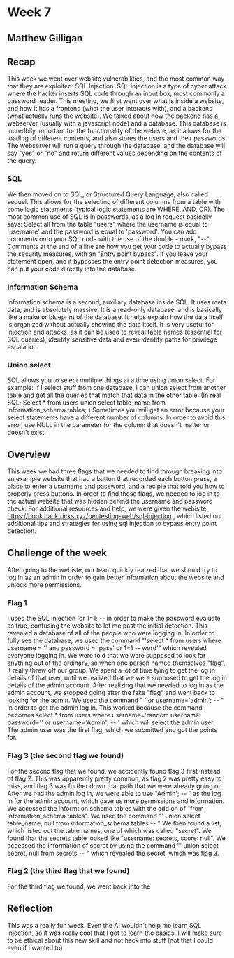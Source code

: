 
# Week 7
## Matthew Gilligan

## Recap
This week we went over website vulnerabilities, and the most common way that they are exploited: SQL Injection. SQL injection is a type of cyber attack where the hacker inserts SQL code through an input box, most commonly a password reader. 
This meeting, we first went over what is inside a website, and how it has a frontend (what the user interacts with), and a backend (what actually runs the website). We talked about how the backend has a webserver (usually with a javascript node) and a database. This database is incredbily important for the functionality of the webiste, as it allows for the loading of different contents, and also stores the users and their passwords. The webserver will run a query through the database, and the database will say "yes" or "no" and return different values depending on the contents of the query.

### SQL
We then moved on to SQL, or Structured Query Language, also called sequel. This allows for the selecting of different columns from a table with some logic statements (typical logic statements are WHERE, AND, OR). The most common use of SQL is in passwords, as a log in request basically says: Select all from the table "users" where the username is equal to 'username' and the password is equal to 'password'.
You can add comments onto your SQL code with the use of the double - mark, "--". Comments at the end of a line are how you get your code to actually bypass the security measures, with an "Entry point bypass". If you leave your statement open, and it bypasses the entry point detection measures, you can put your code directly into the database.

### Information Schema
Information schema is a second, auxillary database inside SQL. It uses meta data, and is absolutely massive. It is a read-only database, and is basically like a make or blueprint of the database. It helps explain how the data itself is organized without actually showing the data itself. It is very useful for injection and attacks, as it can be used to reveal table names (essential for SQL queries), identify sensitive data and even identify paths for privilege escalation. 

### Union select 
SQL allows you to select multiple things at a time using union select. For example: If I select stuff from one database, I can union select from another table and get all the queries that match that data in the other table. (In real SQL; Select * from users union select table_name from information_schema.tables; )
Sometimes you will get an error because your select statements have a different number of columns. In order to avoid this error, use NULL in the parameter for the column that doesn't matter or doesn't exist.

## Overview
This week we had three flags that we needed to find through breaking into an example website that had a button that recorded each button press, a place to enter a username and password, and a recipie that told you how to properly press buttons. In order to find these flags, we needed to log in to the actual website that was hidden behind the username and password check. 
For additional resources and help, we were given the webisite https://book.hacktricks.xyz/pentesting-web/sql-injection , which listed out additional tips and strategies for using sql injection to bypass entry point detection. 

## Challenge of the week
After going to the webiste, our team quickly reaized that we should try to log in as an admin in order to gain better information about the website and unlock more permissions.

### Flag 1
I used the SQL injection 'or 1=1; -- in order to make the password evaluate as true, confusing the website to let me past the initial detection. This revealed a database of all of the people who were logging in. In order to fully see the database, we used the command "'select * from users where username = '' and password = 'pass' or 1=1 -- word'" which revealed everyone logging in. We were told that we were supposed to look for anything out of the ordinary, so when one person named themselves "flag", it really threw off our group. We spent a lot of time tying to get the log in details of that user, until we realized that we were supposed to get the log in details of the admin account. After realizing that we needed to log in as the admin account, we stopped going after the fake "flag" and went back to looking for the admin. 
We used the command " ' or username='admin'; -- " in order to get the admin log in. This worked because the command becomes select * from users where username='random username' password='' or username='Admin'; -- ' which will select the admin user. The admin user was the first flag, which we submitted and got the points for. 

### Flag 3 (the second flag we found)
For the second flag that we found, we accidently found flag 3 first instead of flag 2. This was apparently pretty common, as flag 2 was pretty easy to miss, and flag 3 was further down that path that we were already going on. After we had the admin log in, we were able to use "Admin'; -- " as the log in for the admin account, which gave us more permissions and information. We accessed the informtion schema tables with the add on of "from information_schema.tables". We used the command "' union select table_name, null from information_schema.tables -- " We then found a list, which listed out the table names, one of which was called "secret". We found that the secrets table looked like "username: secrets, score: null". We accessed the information of secret by using the command "' union select secret, null from secrets -- " which revealed the secret, which was flag 3. 

### Flag 2 (the third flag that we found)
For the third flag we found, we went back into the 





## Reflection 
This was a really fun week. Even the AI wouldn't help me learn SQL injection, so it was really cool that I got to learn the basics. I will make sure to be ethical about this new skill and not hack into stuff (not that I could even if I wanted to)
